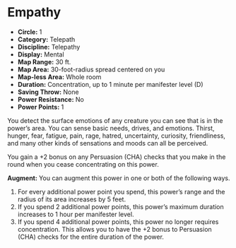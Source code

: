 # Empathy

- **Circle:** 1
- **Category:** Telepath
- **Discipline:** Telepathy
- **Display:** Mental
- **Map Range:** 30 ft.
- **Map Area:** 30-foot-radius spread centered on you
- **Map-less Area:** Whole room
- **Duration:** Concentration, up to 1 minute per manifester level (D)
- **Saving Throw:** None
- **Power Resistance:** No
- **Power Points:** 1

You detect the surface emotions of any creature you can see that is in the power’s area. You can sense basic needs, drives, and emotions. Thirst, hunger, fear, fatigue, pain, rage, hatred, uncertainty, curiosity, friendliness, and many other kinds of sensations and moods can all be perceived.

You gain a +2 bonus on any Persuasion (CHA) checks that you make in the round when you cease concentrating on this power.

**Augment:** You can augment this power in one or both of the following ways.

1. For every additional power point you spend, this power’s range and the radius of its area increases by 5 feet.
2. If you spend 2 additional power points, this power’s maximum duration increases to 1 hour per manifester level.
3. If you spend 4 additional power points, this power no longer requires concentration. This allows you to have the +2 bonus to Persuasion (CHA) checks for the entire duration of the power.
